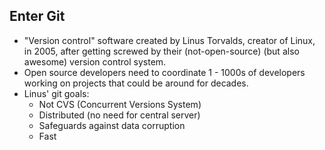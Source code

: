 Enter Git
----------------

- "Version control" software created by Linus Torvalds, creator of
  Linux, in 2005, after getting screwed by their (not-open-source) (but
also awesome) version control system.
- Open source developers need to coordinate 1 - 1000s of developers
  working on projects that could be around for decades.
- Linus' git goals:
    - Not CVS (Concurrent Versions System)
    - Distributed (no need for central server)
    - Safeguards against data corruption
    - Fast


